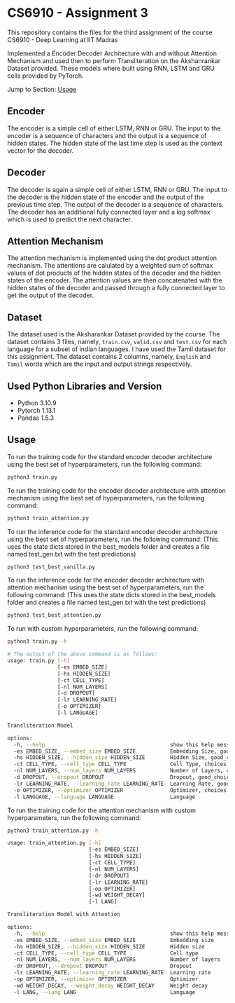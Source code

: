 # CS6910 - Assignment 3

This repository contains the files for the third assignment of the course CS6910 - Deep Learning at IIT Madras

Implemented a Encoder Decoder Architecture with and without Attention Mechanism and used then to perform Transliteration on the Akshanrankar Dataset provided. These models where built using RNN, LSTM and GRU cells provided by PyTorch.

Jump to Section: [Usage](#usage)

## Encoder

The encoder is a simple cell of either LSTM, RNN or GRU. The input to the encoder is a sequence of characters and the output is a sequence of hidden states. The hidden state of the last time step is used as the context vector for the decoder.

## Decoder

The decoder is again a simple cell of either LSTM, RNN or GRU. The input to the decoder is the hidden state of the encoder and the output of the previous time step. The output of the decoder is a sequence of characters. The decoder has an additional fully connected layer and a log softmax which is used to predict the next character.

## Attention Mechanism

The attention mechanism is implemented using the dot product attention mechanism. The attentions are calulated by a weighted sum of softmax values of dot products of the hidden states of the decoder and the hidden states of the encoder. The attention values are then concatenated with the hidden states of the decoder and passed through a fully connected layer to get the output of the decoder.

## Dataset

The dataset used is the Aksharankar Dataset provided by the course. The dataset contains 3 files, namely, `train.csv`, `valid.csv` and `test.csv` for each language for a subset of indian languages. I have used the Tamil dataset for this assignment. The dataset contains 2 columns, namely, `English` and `Tamil` words which are the input and output strings respectively.

## Used Python Libraries and Version

 - Python 3.10.9
 - Pytorch 1.13.1
 - Pandas 1.5.3

## Usage

To run the training code for the standard encoder decoder architecture using the best set of hyperparameters, run the following command:

```bash
python3 train.py
```

To run the training code for the encoder decoder architecture with attention mechanism using the best set of hyperparameters, run the following command:

```bash
python3 train_attention.py
```

To run the inference code for the standard encoder decoder architecture using the best set of hyperparameters, run the following command: (This uses the state dicts stored in the best_models folder and creates a file named test_gen.txt with the test predictions)

```bash
python3 test_best_vanilla.py
```

To run the inference code for the encoder decoder architecture with attention mechanism using the best set of hyperparameters, run the following command: (This uses the state dicts stored in the best_models folder and creates a file named test_gen.txt with the test predictions)

```bash
python3 test_best_attention.py
```

To run with custom hyperparameters, run the following command:

```bash
python3 train.py -h
```

```bash
# The output of the above command is as follows:
usage: train.py [-h] 
                [-es EMBED_SIZE] 
                [-hs HIDDEN_SIZE] 
                [-ct CELL_TYPE] 
                [-nl NUM_LAYERS] 
                [-d DROPOUT]
                [-lr LEARNING_RATE] 
                [-o OPTIMIZER] 
                [-l LANGUAGE]

Transliteration Model

options:
  -h, --help                                        show this help message and exit
  -es EMBED_SIZE, --embed_size EMBED_SIZE           Embedding Size, good_choices = [8, 16, 32]
  -hs HIDDEN_SIZE, --hidden_size HIDDEN_SIZE        Hidden Size, good_choices = [128, 256, 512]
  -ct CELL_TYPE, --cell_type CELL_TYPE              Cell Type, choices: [LSTM, GRU, RNN]
  -nl NUM_LAYERS, --num_layers NUM_LAYERS           Number of Layers, choices: [1, 2, 3]
  -d DROPOUT, --dropout DROPOUT                     Dropout, good_choices: [0, 0.1, 0.2]
  -lr LEARNING_RATE, --learning_rate LEARNING_RATE  Learning Rate, good_choices: [0.0005, 0.001, 0.005]
  -o OPTIMIZER, --optimizer OPTIMIZER               Optimizer, choices: [SGD, ADAM]
  -l LANGUAGE, --language LANGUAGE                  Language
```

To run the training code for the attention mechanism with custom hyperparameters, run the following command:

```bash
python3 train_attention.py -h
```

```bash
usage: train_attention.py [-h] 
                          [-es EMBED_SIZE] 
                          [-hs HIDDEN_SIZE] 
                          [-ct CELL_TYPE] 
                          [-nl NUM_LAYERS]
                          [-dr DROPOUT] 
                          [-lr LEARNING_RATE] 
                          [-op OPTIMIZER] 
                          [-wd WEIGHT_DECAY]
                          [-l LANG]

Transliteration Model with Attention

options:
  -h, --help                                        show this help message and exit
  -es EMBED_SIZE, --embed_size EMBED_SIZE           Embedding size
  -hs HIDDEN_SIZE, --hidden_size HIDDEN_SIZE        Hidden size
  -ct CELL_TYPE, --cell_type CELL_TYPE              Cell type
  -nl NUM_LAYERS, --num_layers NUM_LAYERS           Number of layers
  -dr DROPOUT, --dropout DROPOUT                    Dropout
  -lr LEARNING_RATE, --learning_rate LEARNING_RATE  Learning rate
  -op OPTIMIZER, --optimizer OPTIMIZER              Optimizer
  -wd WEIGHT_DECAY, --weight_decay WEIGHT_DECAY     Weight decay
  -l LANG, --lang LANG                              Language
```
